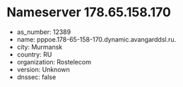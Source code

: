 # Nameserver 178.65.158.170

* as_number: 12389
* name: pppoe.178-65-158-170.dynamic.avangarddsl.ru.
* city: Murmansk
* country: RU
* organization: Rostelecom
* version: Unknown
* dnssec: false
